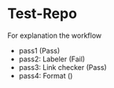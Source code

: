 # Test-Repo
For explanation the workflow
  - pass1 (Pass)
  - pass2: Labeler (Fail)
  - pass3: Link checker (Pass)
  - pass4: Format ()
